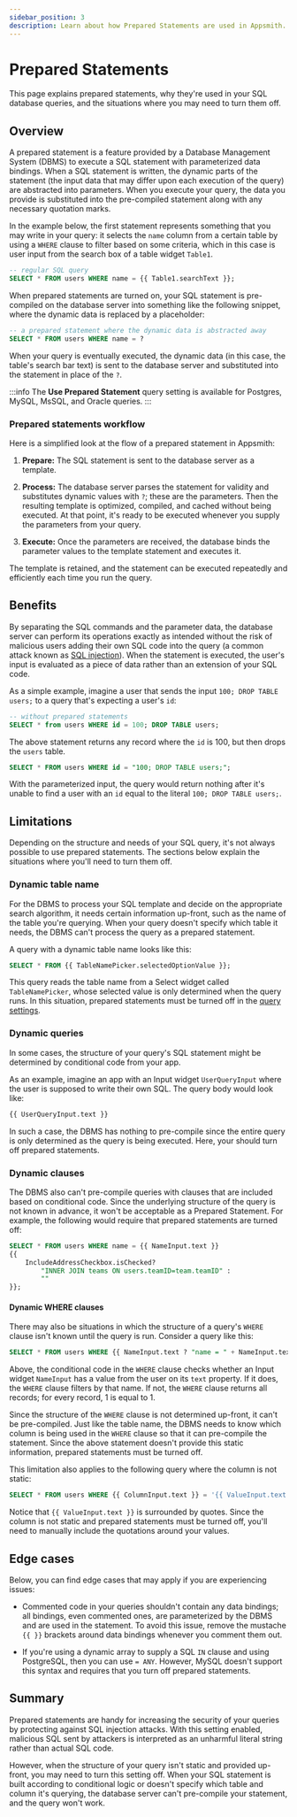 ```yaml
---
sidebar_position: 3
description: Learn about how Prepared Statements are used in Appsmith.
---
```


# Prepared Statements

This page explains prepared statements, why they're used in your SQL database queries, and the situations where you may need to turn them off.


## Overview

A prepared statement is a feature provided by a Database Management System (DBMS) to execute a SQL statement with parameterized data bindings. When a SQL statement is written, the dynamic parts of the statement (the input data that may differ upon each execution of the query) are abstracted into parameters. When you execute your query, the data you provide is substituted into the pre-compiled statement along with any necessary quotation marks.

In the example below, the first statement represents something that you may write in your query: it selects the `name` column from a certain table by using a `WHERE` clause to filter based on some criteria, which in this case is user input from the search box of a table widget `Table1`.

```sql
-- regular SQL query
SELECT * FROM users WHERE name = {{ Table1.searchText }};
```

When prepared statements are turned on, your SQL statement is pre-compiled on the database server into something like the following snippet, where the dynamic data is replaced by a placeholder:

```sql
-- a prepared statement where the dynamic data is abstracted away
SELECT * FROM users WHERE name = ?
```

When your query is eventually executed, the dynamic data (in this case, the table's search bar text) is sent to the database server and substituted into the statement in place of the `?`.

:::info
The **Use Prepared Statement** query setting is available for Postgres, MySQL, MsSQL, and Oracle queries.
:::

### Prepared statements workflow

Here is a simplified look at the flow of a prepared statement in Appsmith:

1. **Prepare:** The SQL statement is sent to the database server as a template.

1. **Process:** The database server parses the statement for validity and substitutes dynamic values with `?`; these are the parameters. Then the resulting template is optimized, compiled, and cached without being executed. At that point, it's ready to be executed whenever you supply the parameters from your query.

1. **Execute:** Once the parameters are received, the database binds the parameter values to the template statement and executes it.

The template is retained, and the statement can be executed repeatedly and efficiently each time you run the query.

## Benefits

By separating the SQL commands and the parameter data, the database server can perform its operations exactly as intended without the risk of malicious users adding their own SQL code into the query (a common attack known as [SQL injection](https://en.wikipedia.org/wiki/SQL\_injection)). When the statement is executed, the user's input is evaluated as a piece of data rather than an extension of your SQL code.

As a simple example, imagine a user that sends the input `100; DROP TABLE users;` to a query that's expecting a user's `id`:

```sql
-- without prepared statements
SELECT * from users WHERE id = 100; DROP TABLE users;
```

The above statement returns any record where the `id` is 100, but then drops the `users` table.

```sql
SELECT * FROM users WHERE id = "100; DROP TABLE users;";
```

With the parameterized input, the query would return nothing after it's unable to find a user with an `id` equal to the literal `100; DROP TABLE users;`.

## Limitations

Depending on the structure and needs of your SQL query, it's not always possible to use prepared statements. The sections below explain the situations where you'll need to turn them off.

### Dynamic table name

For the DBMS to process your SQL template and decide on the appropriate search algorithm, it needs certain information up-front, such as the name of the table you're querying. When your query doesn't specify which table it needs, the DBMS can't process the query as a prepared statement.

A query with a dynamic table name looks like this:

```sql
SELECT * FROM {{ TableNamePicker.selectedOptionValue }};
```

This query reads the table name from a Select widget called `TableNamePicker`, whose selected value is only determined when the query runs. In this situation, prepared statements must be turned off in the [query settings](/connect-data/reference/query-settings).

### Dynamic queries

In some cases, the structure of your query's SQL statement might be determined by conditional code from your app.

As an example, imagine an app with an Input widget `UserQueryInput` where the user is supposed to write their own SQL. The query body would look like:

```sql
{{ UserQueryInput.text }}
```

In such a case, the DBMS has nothing to pre-compile since the entire query is only determined as the query is being executed. Here, your should turn off prepared statements.

### Dynamic clauses

The DBMS also can't pre-compile queries with clauses that are included based on conditional code. Since the underlying structure of the query is not known in advance, it won't be acceptable as a Prepared Statement. For example, the following would require that prepared statements are turned off:

```sql
SELECT * FROM users WHERE name = {{ NameInput.text }}
{{
    IncludeAddressCheckbox.isChecked?
        "INNER JOIN teams ON users.teamID=team.teamID" :
        ""
}};
```

#### Dynamic WHERE clauses

There may also be situations in which the structure of a query's `WHERE` clause isn't known until the query is run. Consider a query like this:

```sql
SELECT * FROM users WHERE {{ NameInput.text ? "name = " + NameInput.text : "1=1" }}
```

Above, the conditional code in the `WHERE` clause checks whether an Input widget `NameInput` has a value from the user on its `text` property. If it does, the `WHERE` clause filters by that name. If not, the `WHERE` clause returns all records; for every record, 1 is equal to 1.

Since the structure of the `WHERE` clause is not determined up-front, it can't be pre-compiled. Just like the table name, the DBMS needs to know which column is being used in the `WHERE` clause so that it can pre-compile the statement. Since the above statement doesn't provide this static information, prepared statements must be turned off.

This limitation also applies to the following query where the column is not static:

```sql
SELECT * FROM users WHERE {{ ColumnInput.text }} = '{{ ValueInput.text }}';
```

Notice that `{{ ValueInput.text }}` is surrounded by quotes. Since the column is not static and prepared statements must be turned off, you'll need to manually include the quotations around your values. 

## Edge cases

Below, you can find edge cases that may apply if you are experiencing issues:

* Commented code in your queries shouldn't contain any data bindings; all bindings, even commented ones, are parameterized by the DBMS and are used in the statement. To avoid this issue, remove the mustache `{{ }}` brackets around data bindings whenever you comment them out.

* If you're using a dynamic array to supply a SQL `IN` clause and using PostgreSQL, then you can use `= ANY`. However, MySQL doesn't support this syntax and requires that you turn off prepared statements.

## Summary

Prepared statements are handy for increasing the security of your queries by protecting against SQL injection attacks. With this setting enabled, malicious SQL sent by attackers is interpreted as an unharmful literal string rather than actual SQL code.

However, when the structure of your query isn't static and provided up-front, you may need to turn this setting off. When your SQL statement is built according to conditional logic or doesn't specify which table and column it's querying, the database server can't pre-compile your statement, and the query won't work.
